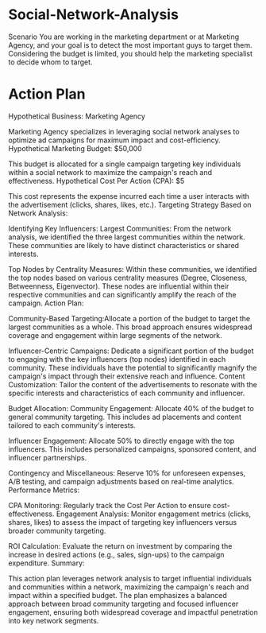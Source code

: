 # Social-Network-Analysis

Scenario
You are working in the marketing department or at Marketing Agency, and your goal is to detect
the most important guys to target them. Considering the budget is limited, you should help the
marketing specialist to decide whom to target.



# Action Plan

Hypothetical Business: Marketing Agency

Marketing Agency specializes in leveraging social network analyses to optimize ad campaigns for maximum impact and cost-efficiency.
Hypothetical Marketing Budget: $50,000

This budget is allocated for a single campaign targeting key individuals within a social network to maximize the campaign's reach and effectiveness.
Hypothetical Cost Per Action (CPA): $5

This cost represents the expense incurred each time a user interacts with the advertisement (clicks, shares, likes, etc.).
Targeting Strategy Based on Network Analysis:

Identifying Key Influencers:
Largest Communities: From the network analysis, we identified the three largest communities within the network. These communities are likely to have distinct characteristics or shared interests.


Top Nodes by Centrality Measures: Within these communities, we identified the top nodes based on various centrality measures (Degree, Closeness, Betweenness, Eigenvector). These nodes are influential within their respective communities and can significantly amplify the reach of the campaign.
Action Plan:


Community-Based Targeting:Allocate a portion of the budget to target the largest communities as a whole. This broad approach ensures widespread coverage and engagement within large segments of the network.


Influencer-Centric Campaigns: Dedicate a significant portion of the budget to engaging with the key influencers (top nodes) identified in each community. These individuals have the potential to significantly magnify the campaign's impact through their extensive reach and influence.
Content Customization: Tailor the content of the advertisements to resonate with the specific interests and characteristics of each community and influencer.


Budget Allocation:
Community Engagement: Allocate 40% of the budget to general community targeting. This includes ad placements and content tailored to each community's interests.

Influencer Engagement: Allocate 50% to directly engage with the top influencers. This includes personalized campaigns, sponsored content, and influencer partnerships.

Contingency and Miscellaneous: Reserve 10% for unforeseen expenses, A/B testing, and campaign adjustments based on real-time analytics.
Performance Metrics:

CPA Monitoring: Regularly track the Cost Per Action to ensure cost-effectiveness.
Engagement Analysis: Monitor engagement metrics (clicks, shares, likes) to assess the impact of targeting key influencers versus broader community targeting.

ROI Calculation: Evaluate the return on investment by comparing the increase in desired actions (e.g., sales, sign-ups) to the campaign expenditure.
Summary:

This action plan leverages network analysis to target influential individuals and communities within a network, maximizing the campaign's reach and impact within a specified budget. The plan emphasizes a balanced approach between broad community targeting and focused influencer engagement, ensuring both widespread coverage and impactful penetration into key network segments.

